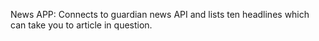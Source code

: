 News APP:
Connects to guardian news API and lists ten headlines which can take you to article in question.
